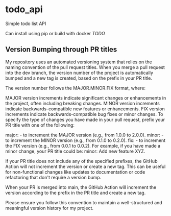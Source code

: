 # todo_api
 Simple todo list API

Can install using pip or build with docker 
*TODO*


## Version Bumping through PR titles
My repository uses an automated versioning system that relies on the naming convention of the pull request titles. When you merge a pull request into the dev branch, the version number of the project is automatically bumped and a new tag is created, based on the prefix in your PR title.

The version number follows the MAJOR.MINOR.FIX format, where:

MAJOR version increments indicate significant changes or enhancements in the project, often including breaking changes. MINOR version increments indicate backwards-compatible new features or enhancements. FIX version increments indicate backwards-compatible bug fixes or minor changes. To specify the type of changes you have made in your pull request, prefix your PR title with one of the following:

major: - to increment the MAJOR version (e.g., from 1.0.0 to 2.0.0). minor: - to increment the MINOR version (e.g., from 0.1.0 to 0.2.0). fix: - to increment the FIX version (e.g., from 0.0.1 to 0.0.2). For example, if you have made a minor change, your PR title could be: minor: Add new feature XYZ.

If your PR title does not include any of the specified prefixes, the GitHub Action will not increment the version or create a new tag. This can be useful for non-functional changes like updates to documentation or code refactoring that don't require a version bump.

When your PR is merged into main, the GitHub Action will increment the version according to the prefix in the PR title and create a new tag.

Please ensure you follow this convention to maintain a well-structured and meaningful version history for my project.